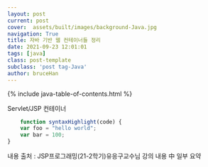 ```yaml
---
layout: post
current: post
cover:  assets/built/images/background-Java.jpg
navigation: True
title: 자바 기반 웹 컨테이너들 정리
date: 2021-09-23 12:01:01
tags: [java]
class: post-template
subclass: 'post tag-Java'
author: bruceHan
---
```


{% include java-table-of-contents.html %}

Servlet/JSP 컨테이너


~~~javascript
    function syntaxHighlight(code) {
    var foo = "hello world";
    var bar = 100;
}
~~~


내용 출처 : JSP프로그래밍(21-2학기)유응구교수님 강의 내용 中 일부 요약